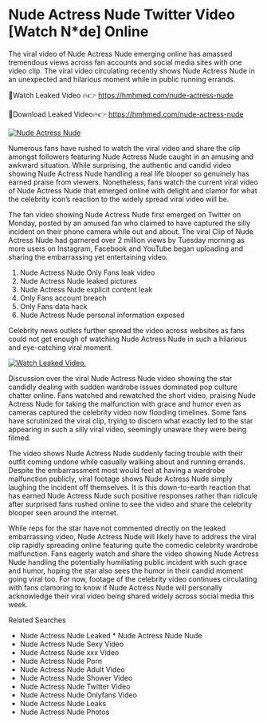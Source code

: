﻿# Nude Actress Nude Twitter Video [Watch N*de] Online

The viral video of ﻿Nude Actress Nude emerging online has amassed tremendous views across fan accounts and social media sites with one video clip. The viral video circulating recently shows ﻿Nude Actress Nude in an unexpected and hilarious moment while in public running errands. 

🔴Watch Leaked Video 🔥👉  https://hmhmed.com/nude-actress-nude 

🔴Download Leaked Video🔥👉  https://hmhmed.com/nude-actress-nude 

[![Nude Actress Nude](https://i.imgur.com/dJHk4Zq.gif)](https://hmhmed.com/nude-actress-nude)

Numerous fans have rushed to watch the viral video and share the clip amongst followers featuring ﻿Nude Actress Nude caught in an amusing and awkward situation. While surprising, the authentic and candid video showing ﻿Nude Actress Nude handling a real life blooper so genuinely has earned praise from viewers. Nonetheless, fans watch the current viral video of ﻿Nude Actress Nude that emerged online with delight and clamor for what the celebrity icon’s reaction to the widely spread viral video will be.

The fan video showing ﻿Nude Actress Nude first emerged on Twitter on Monday, posted by an amused fan who claimed to have captured the silly incident on their phone camera while out and about. The viral Clip of ﻿Nude Actress Nude had garnered over 2 million views by Tuesday morning as more users on Instagram, Facebook and YouTube began uploading and sharing the embarrassing yet entertaining video. 

1. ﻿Nude Actress Nude Only Fans leak video
2. ﻿Nude Actress Nude leaked pictures
3. ﻿Nude Actress Nude explicit content leak
4. Only Fans account breach
5. Only Fans data hack
6. ﻿Nude Actress Nude personal information exposed

Celebrity news outlets further spread the video across websites as fans could not get enough of watching ﻿Nude Actress Nude in such a hilarious and eye-catching viral moment. 

[![Watch Leaked Video.](https://miro.medium.com/v2/resize:fit:828/format:webp/1*cilzJN44JGOrTw9NJCrNHA.gif "Watch Leaked Video")](https://hmhmed.com/nude-actress-nude)

Discussion over the viral ﻿Nude Actress Nude video showing the star candidly dealing with sudden wardrobe issues dominated pop culture chatter online. Fans watched and rewatched the short video, praising ﻿Nude Actress Nude for taking the malfunction with grace and humor even as cameras captured the celebrity video now flooding timelines. Some fans have scrutinized the viral clip, trying to discern what exactly led to the star appearing in such a silly viral video, seemingly unaware they were being filmed.

The video shows ﻿Nude Actress Nude suddenly facing trouble with their outfit coming undone while casually walking about and running errands. Despite the embarrassment most would feel at having a wardrobe malfunction publicly, viral footage shows ﻿Nude Actress Nude simply laughing the incident off themselves. It is this down-to-earth reaction that has earned ﻿Nude Actress Nude such positive responses rather than ridicule after surprised fans rushed online to see the video and share the celebrity blooper seen around the internet.  

While reps for the star have not commented directly on the leaked embarrassing video, ﻿Nude Actress Nude will likely have to address the viral clip rapidly spreading online featuring quite the comedic celebrity wardrobe malfunction. Fans eagerly watch and share the video showing ﻿Nude Actress Nude handling the potentially humiliating public incident with such grace and humor, hoping the star also sees the humor in their candid moment going viral too. For now, footage of the celebrity video continues circulating with fans clamoring to know if ﻿Nude Actress Nude will personally acknowledge their viral video being shared widely across social media this week.

Related Searches
* ﻿Nude Actress Nude Leaked
﻿* Nude Actress Nude Nude
* ﻿Nude Actress Nude Sexy Video
* ﻿Nude Actress Nude xxx Video
* ﻿Nude Actress Nude Porn
* ﻿Nude Actress Nude Adult Video
* ﻿Nude Actress Nude Shower Video
* ﻿Nude Actress Nude Twitter Video
* ﻿Nude Actress Nude Onlyfans Video
* ﻿Nude Actress Nude Leaks
* ﻿Nude Actress Nude Photos